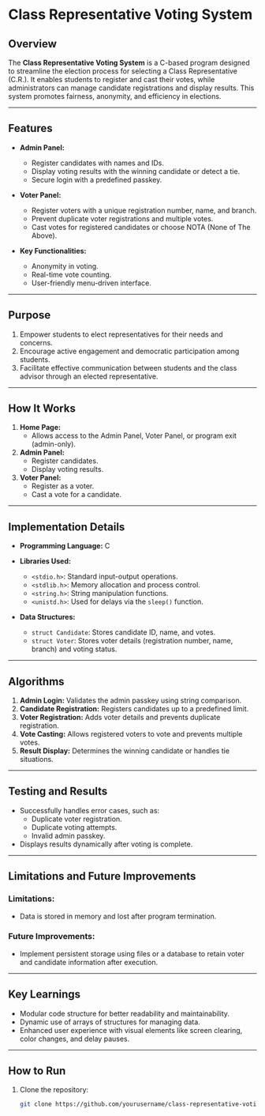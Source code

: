 # Class Representative Voting System

## Overview
The **Class Representative Voting System** is a C-based program designed to streamline the election process for selecting a Class Representative (C.R.). It enables students to register and cast their votes, while administrators can manage candidate registrations and display results. This system promotes fairness, anonymity, and efficiency in elections.

---

## Features
- **Admin Panel:**
  - Register candidates with names and IDs.
  - Display voting results with the winning candidate or detect a tie.
  - Secure login with a predefined passkey.
  
- **Voter Panel:**
  - Register voters with a unique registration number, name, and branch.
  - Prevent duplicate voter registrations and multiple votes.
  - Cast votes for registered candidates or choose NOTA (None of The Above).
  
- **Key Functionalities:**
  - Anonymity in voting.
  - Real-time vote counting.
  - User-friendly menu-driven interface.

---

## Purpose
1. Empower students to elect representatives for their needs and concerns.
2. Encourage active engagement and democratic participation among students.
3. Facilitate effective communication between students and the class advisor through an elected representative.

---

## How It Works
1. **Home Page:**
   - Allows access to the Admin Panel, Voter Panel, or program exit (admin-only).
2. **Admin Panel:**
   - Register candidates.
   - Display voting results.
3. **Voter Panel:**
   - Register as a voter.
   - Cast a vote for a candidate.

---

## Implementation Details
- **Programming Language:** C
- **Libraries Used:**
  - `<stdio.h>`: Standard input-output operations.
  - `<stdlib.h>`: Memory allocation and process control.
  - `<string.h>`: String manipulation functions.
  - `<unistd.h>`: Used for delays via the `sleep()` function.

- **Data Structures:**
  - `struct Candidate`: Stores candidate ID, name, and votes.
  - `struct Voter`: Stores voter details (registration number, name, branch) and voting status.

---

## Algorithms
1. **Admin Login:** Validates the admin passkey using string comparison.
2. **Candidate Registration:** Registers candidates up to a predefined limit.
3. **Voter Registration:** Adds voter details and prevents duplicate registration.
4. **Vote Casting:** Allows registered voters to vote and prevents multiple votes.
5. **Result Display:** Determines the winning candidate or handles tie situations.

---

## Testing and Results
- Successfully handles error cases, such as:
  - Duplicate voter registration.
  - Duplicate voting attempts.
  - Invalid admin passkey.
- Displays results dynamically after voting is complete.

---

## Limitations and Future Improvements
### Limitations:
- Data is stored in memory and lost after program termination.

### Future Improvements:
- Implement persistent storage using files or a database to retain voter and candidate information after execution.

---

## Key Learnings
- Modular code structure for better readability and maintainability.
- Dynamic use of arrays of structures for managing data.
- Enhanced user experience with visual elements like screen clearing, color changes, and delay pauses.

---

## How to Run
1. Clone the repository:
   ```bash
   git clone https://github.com/yourusername/class-representative-voting-system.git
